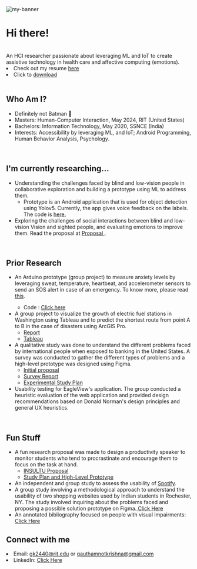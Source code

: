 


<img src="https://github.com/gautham-2803/gautham-krishna-portfolio/assets/57102558/7b82a547-82b4-4538-bbc0-5f503c1c41f9" alt="my-banner">

#  Hi there!
<br />
An HCI researcher passionate about leveraging ML and IoT to create assistive technology in health care and affective computing (emotions).
<li>Check out my resume <a href="https://people.rit.edu/gk2440/Resume/Gautham%20Krishna.pdf">here</a></li>
<li> Click to <a href ="https://github.com/gautham-2803/gautham-2803.github.io/files/13171592/Gautham.Krishna.pdf">download</a></li>


<br/>


## Who Am I?
<ul>
  <li>Definitely not Batman 🦇</li>
  <li>Masters: Human-Computer Interaction, May 2024, RIT (United States)</li>
  <li>Bachelors: Information Technology, May 2020, SSNCE (India)</li>
  <li>Interests: Accessibility by leveraging ML, and IoT; Android Programming, Human Behavior Analysis, Psychology.</li>
</ul>

<br/>

## I'm currently researching...

<ul>
    <li> Understanding the challenges faced by blind and low-vision people in collaborative exploration and building a prototype using ML to address them.
        <ul>
            <li>Prototype is an Android application that is used for object detection using Yolov5. Currently, the app gives voice feedback on the labels. The code is <a href ="https://github.com/gautham-2803/Object-Detection">here.</a>
            </li>
        </ul>
    </li>
    <li>Exploring the challenges of social interactions between blind and low-vision Vision and sighted people, and evaluating emotions to improve them. Read the proposal at <a href ="https://github.com/gautham-2803/gautham-krishna-portfolio/files/13071856/Proposal_Social_interactions.pdf"> Proposal </a>.
  </li>
</ul>
<br/>

## Prior Research
<ul>
  <li> An Arduino prototype (group project) to measure anxiety levels by leveraging sweat, temperature, heartbeat, and accelerometer sensors to send an SOS alert in case of an emergency. To know more, please read <a href="https://github.com/gautham-2803/gautham-krishna-portfolio/files/13095136/HCIN_722__Team_2.pdf">this</a>.</li>
  <ul>
    <li>Code : <a href = "https://github.com/gautham-2803/Arduino"> Click here</a></li>
  </ul>
  <li>
    A group project to visualize the growth of electric fuel stations in Washington using Tableau and to predict the shortest route from point A to B in the case of disasters using ArcGIS Pro.
    <ul>
      <li><a href="https://github.com/gautham-2803/gautham-krishna-portfolio/files/13096849/ISTE782_FinalProject_Team3.pdf">Report</a></li>
      <li><a href="https://github.com/gautham-2803/gautham-krishna-portfolio/files/13097221/ISTE782_FinalProject_Team3.zip">Tableau</a></li>
    </ul>
  </li>
  <li>
A qualitative study was done to understand the different problems faced by international people when exposed to banking in the United States. A survey was conducted to gather the different types of problems and a high-level prototype was designed using Figma.
    <ul>
      <li><a href="https://github.com/gautham-2803/gautham-krishna-portfolio/files/13099143/Commoner_s_problem_in_E_banking.pdf">Initial proposal</a></li>
      <li><a href="https://github.com/gautham-2803/gautham-krishna-portfolio/files/13099318/A.Survey.Research.to.Understand.Security.Issues.that.Migrants.Face.in.the.US.pdf">Survey Report</a></li>
        <li><a href="https://github.com/gautham-2803/gautham-krishna-portfolio/files/13099567/Experimental.Study.Plan.pdf">Experimental Study Plan</a></li>
    </ul>
  </li>
  <li> Usability testing for EagleView's application. The group conducted a heuristic evaluation of the web application and provided design recommendations based on Donald Norman's design principles and general UX heuristics. </li>
</ul>
<br/>

## Fun Stuff 
<ul>
  <li>A fun research proposal was made to design a productivity speaker to monitor students who tend to procrastinate and encourage them to focus on the task at hand.
    <ul>
      <li><a href="https://github.com/gautham-2803/gautham-krishna-portfolio/files/13100445/INSULTU.pdf">INSULTU Proposal</a></li>
      <li><a href="https://github.com/gautham-2803/gautham-krishna-portfolio/files/13100700/Study_Plan_Prototype.pdf"> Study Plan and High-Level Prototype</a></li>
    </ul>
  </li>
  <li> An independent and group study to assess the usability of <a href = "https://github.com/gautham-2803/gautham-krishna-portfolio/files/13102446/Spotify_KrishnaGautham.pdf">Spotify</a>. </li>

  <li>A group study involving a methodological approach to understand the usability of two shopping websites used by Indian students in Rochester, NY. The study involved inquiring about the problems faced and proposing a possible solution prototype on Figma.<a href="https://spiky-temple-8f0.notion.site/HCIN-620-Information-And-Interaction-Design-a5831d466a3240c881e5ec220c18c4da"> Click Here</a></li>

<li> An annotated bibliography focused on people with visual impairments: <a href ="https://github.com/gautham-2803/gautham-krishna-portfolio/files/13101679/AB_KrishnaGautham.pdf"> Click Here </a></li>
</ul>

## Connect with me 

<li> Email: <a href="mailto: gk2440@rit.edu">gk2440@rit.edu</a> or <a href="mailto: gauthamnotkrishna@gmail.com">gauthamnotkrishna@gmail.com</a></li> 
<!-- - Email: gk2440@rit.edu or gauthamnotkrishna@gmail.com -->
<li>LinkedIn: <a href="https://www.linkedin.com/in/gautham-krishna-098278178/">Click Here</a></li> 





